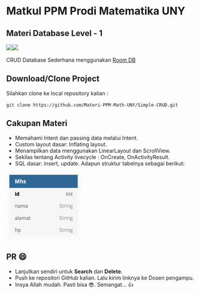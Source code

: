 # Matkul PPM Prodi Matematika UNY 
## Materi Database Level - 1
<img width="320px" src="https://raw.githubusercontent.com/Materi-PPM-Math-UNY/Simple-CRUD/main/device-2021-03-19-070447.png"/><img width="320px" src="https://raw.githubusercontent.com/Materi-PPM-Math-UNY/Simple-CRUD/main/device-2021-03-19-070649.png"/>

CRUD Database Sederhana menggunakan <a href="https://developer.android.com/training/data-storage/room" target="_blank">Room DB</a>    
## Download/Clone Project
Silahkan clone ke local repository kalian :
```
git clone https://github.com/Materi-PPM-Math-UNY/Simple-CRUD.git
```
## Cakupan Materi  
- Memahami Intent dan passing data melalui Intent.
- Custom layout dasar: Inflating layout.
- Menampilkan data menggunakan LinearLayout dan ScrollView. 
- Sekilas tentang Activity livecycle : OnCreate, OnActivityResult.
- SQL dasar: insert, update.
 Adapun struktur tabelnya sebagai berikut:
 <img width="200" src="https://raw.githubusercontent.com/Materi-PPM-Math-UNY/Simple-CRUD/main/tabel.png"/>

## PR 😄
- Lanjutkan sendiri untuk **Search** dan **Delete**.
- Push ke repositori GitHub kalian. Lalu kirim linknya ke Dosen pengampu.
- Insya Allah mudah. Pasti bisa 😎. Semangat... 👍
